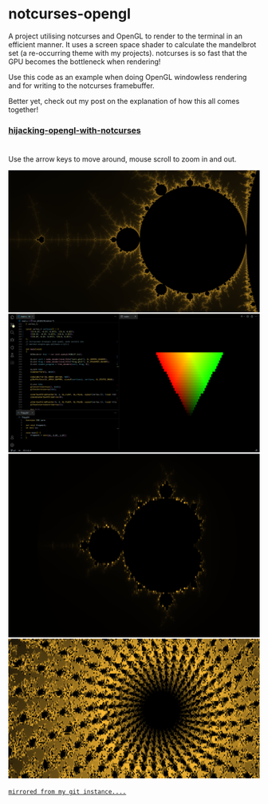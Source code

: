 # notcurses-opengl

A project utilising notcurses and OpenGL to render to the terminal in an efficient manner. It uses a screen space shader to calculate the mandelbrot set (a re-occurring theme with my projects). notcurses is so fast that the GPU becomes the bottleneck when rendering!

Use this code as an example when doing OpenGL windowless rendering and for writing to the notcurses framebuffer.

Better yet, check out my post on the explanation of how this all comes together!

### [hijacking-opengl-with-notcurses](https://blog.l-m.dev/posts/hijacking-opengl-with-notcurses/)

#

Use the arrow keys to move around, mouse scroll to zoom in and out.

![notcurses-zoomed-out](/media/notcurses-zoomed-out.png)
![notcurses-gl-hellotriangle](/media/notcurses-gl-hellotriangle.png)
![notcurses-mandelbrot](/media/notcurses-mandelbrot.png)
![notcurses-well](/media/notcurses-well.png)

[`mirrored from my git instance....`](https://git.l-m.dev/l-m/notcurses-opengl)